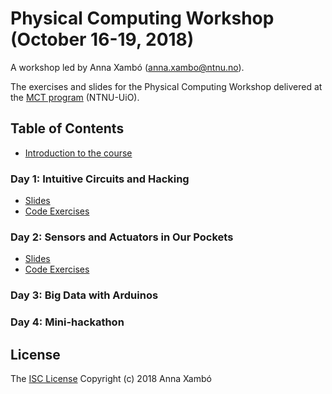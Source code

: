 # Physical Computing Workshop (October 16-19, 2018)

A workshop led by Anna Xambó (anna.xambo@ntnu.no).

The exercises and slides for the Physical Computing Workshop delivered at the [MCT program](https://www.ntnu.edu/studies/mmct) (NTNU-UiO).

## Table of Contents

* [Introduction to the course](https://github.com/axambo/physical-computing-workshop/tree/master/slides/01-PCW-intro)

### Day 1: Intuitive Circuits and Hacking

* [Slides](https://github.com/axambo/physical-computing-workshop/tree/master/slides/02-d1)
* [Code Exercises](https://github.com/axambo/physical-computing-workshop/tree/master/exercises/02-d1)

### Day 2: Sensors and Actuators in Our Pockets

* [Slides](https://github.com/axambo/physical-computing-workshop/tree/master/slides/03-d2)
* [Code Exercises](https://github.com/axambo/physical-computing-workshop/tree/master/exercises/03-d2)

### Day 3: Big Data with Arduinos

### Day 4: Mini-hackathon

## License

The [ISC License](http://opensource.org/licenses/ISC) Copyright (c) 2018 Anna Xambó

